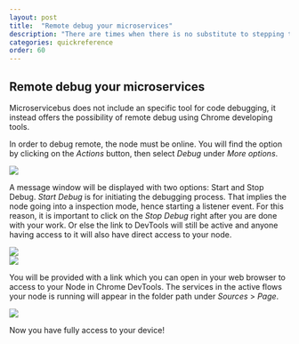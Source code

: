 ```yaml
---
layout: post
title:  "Remote debug your microservices"
description: "There are times when there is no substitute to stepping through the code line-by-line. Learn about how to enable remote debugging on your device."
categories: quickreference
order: 60
---
```


## Remote debug your microservices

Microservicebus does not include an specific tool for code debugging, it instead offers the possibility of remote debug using Chrome developing tools.

In order to debug remote, the node must be online. You will find the option by clicking on the *Actions* button, then select *Debug* under *More options*. 

<img src="{{site.baseurl}}/images/remote_debug/remoteDebug1.png">

A message window will be displayed with two options: Start and Stop Debug. *Start Debug* is for initiating the debugging process. That implies the node going into a inspection mode, hence starting a listener event. 
For this reason, it is important to click on the *Stop Debug* right after you are done with your work. Or else the link to DevTools will still be active and anyone having access to it will also have direct access to your node.

<img src="{{site.baseurl}}/images/remote_debug/remoteDebug2.png"> <br>
<img src="{{site.baseurl}}/images/remote_debug/remoteDebug3.png">

You will be provided with a link which you can open in your web browser to access to your Node in Chrome DevTools. 
The services in the active flows your node is running will appear in the folder path under *Sources* > *Page*. 

<img src="{{site.baseurl}}/images/remote_debug/remoteDebug4.png">

Now you have fully access to your device!



